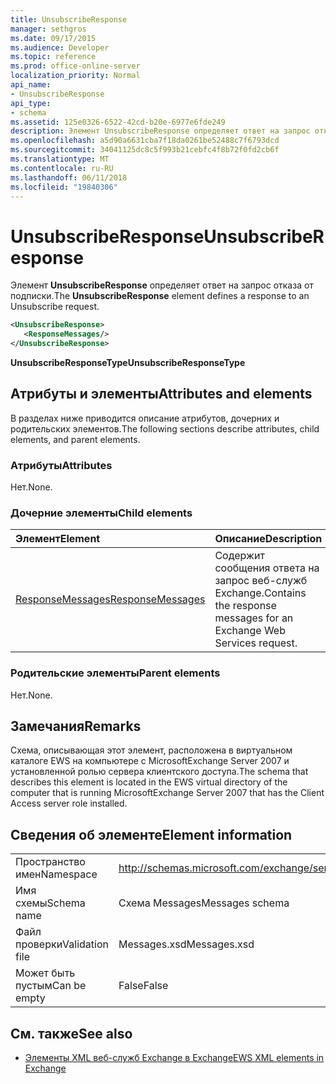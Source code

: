 ```yaml
---
title: UnsubscribeResponse
manager: sethgros
ms.date: 09/17/2015
ms.audience: Developer
ms.topic: reference
ms.prod: office-online-server
localization_priority: Normal
api_name:
- UnsubscribeResponse
api_type:
- schema
ms.assetid: 125e0326-6522-42cd-b20e-6977e6fde249
description: Элемент UnsubscribeResponse определяет ответ на запрос отказа от подписки.
ms.openlocfilehash: a5d90a6631cba7f18da0261be52488c7f6793dcd
ms.sourcegitcommit: 34041125dc8c5f993b21cebfc4f8b72f0fd2cb6f
ms.translationtype: MT
ms.contentlocale: ru-RU
ms.lasthandoff: 06/11/2018
ms.locfileid: "19840306"
---
```

# <a name="unsubscriberesponse"></a><span data-ttu-id="6d531-103">UnsubscribeResponse</span><span class="sxs-lookup"><span data-stu-id="6d531-103">UnsubscribeResponse</span></span>

<span data-ttu-id="6d531-104">Элемент **UnsubscribeResponse** определяет ответ на запрос отказа от подписки.</span><span class="sxs-lookup"><span data-stu-id="6d531-104">The **UnsubscribeResponse** element defines a response to an Unsubscribe request.</span></span> 
  
```xml
<UnsubscribeResponse>
   <ResponseMessages/>
</UnsubscribeResponse>
```

 <span data-ttu-id="6d531-105">**UnsubscribeResponseType**</span><span class="sxs-lookup"><span data-stu-id="6d531-105">**UnsubscribeResponseType**</span></span>
## <a name="attributes-and-elements"></a><span data-ttu-id="6d531-106">Атрибуты и элементы</span><span class="sxs-lookup"><span data-stu-id="6d531-106">Attributes and elements</span></span>

<span data-ttu-id="6d531-107">В разделах ниже приводится описание атрибутов, дочерних и родительских элементов.</span><span class="sxs-lookup"><span data-stu-id="6d531-107">The following sections describe attributes, child elements, and parent elements.</span></span>
  
### <a name="attributes"></a><span data-ttu-id="6d531-108">Атрибуты</span><span class="sxs-lookup"><span data-stu-id="6d531-108">Attributes</span></span>

<span data-ttu-id="6d531-109">Нет.</span><span class="sxs-lookup"><span data-stu-id="6d531-109">None.</span></span>
  
### <a name="child-elements"></a><span data-ttu-id="6d531-110">Дочерние элементы</span><span class="sxs-lookup"><span data-stu-id="6d531-110">Child elements</span></span>

|<span data-ttu-id="6d531-111">**Элемент**</span><span class="sxs-lookup"><span data-stu-id="6d531-111">**Element**</span></span>|<span data-ttu-id="6d531-112">**Описание**</span><span class="sxs-lookup"><span data-stu-id="6d531-112">**Description**</span></span>|
|:-----|:-----|
|[<span data-ttu-id="6d531-113">ResponseMessages</span><span class="sxs-lookup"><span data-stu-id="6d531-113">ResponseMessages</span></span>](responsemessages.md) <br/> |<span data-ttu-id="6d531-114">Содержит сообщения ответа на запрос веб-служб Exchange.</span><span class="sxs-lookup"><span data-stu-id="6d531-114">Contains the response messages for an Exchange Web Services request.</span></span>  <br/> |
   
### <a name="parent-elements"></a><span data-ttu-id="6d531-115">Родительские элементы</span><span class="sxs-lookup"><span data-stu-id="6d531-115">Parent elements</span></span>

<span data-ttu-id="6d531-116">Нет.</span><span class="sxs-lookup"><span data-stu-id="6d531-116">None.</span></span>
  
## <a name="remarks"></a><span data-ttu-id="6d531-117">Замечания</span><span class="sxs-lookup"><span data-stu-id="6d531-117">Remarks</span></span>

<span data-ttu-id="6d531-118">Схема, описывающая этот элемент, расположена в виртуальном каталоге EWS на компьютере с MicrosoftExchange Server 2007 и установленной ролью сервера клиентского доступа.</span><span class="sxs-lookup"><span data-stu-id="6d531-118">The schema that describes this element is located in the EWS virtual directory of the computer that is running MicrosoftExchange Server 2007 that has the Client Access server role installed.</span></span>
  
## <a name="element-information"></a><span data-ttu-id="6d531-119">Сведения об элементе</span><span class="sxs-lookup"><span data-stu-id="6d531-119">Element information</span></span>

|||
|:-----|:-----|
|<span data-ttu-id="6d531-120">Пространство имен</span><span class="sxs-lookup"><span data-stu-id="6d531-120">Namespace</span></span>  <br/> |http://schemas.microsoft.com/exchange/services/2006/messages  <br/> |
|<span data-ttu-id="6d531-121">Имя схемы</span><span class="sxs-lookup"><span data-stu-id="6d531-121">Schema name</span></span>  <br/> |<span data-ttu-id="6d531-122">Схема Messages</span><span class="sxs-lookup"><span data-stu-id="6d531-122">Messages schema</span></span>  <br/> |
|<span data-ttu-id="6d531-123">Файл проверки</span><span class="sxs-lookup"><span data-stu-id="6d531-123">Validation file</span></span>  <br/> |<span data-ttu-id="6d531-124">Messages.xsd</span><span class="sxs-lookup"><span data-stu-id="6d531-124">Messages.xsd</span></span>  <br/> |
|<span data-ttu-id="6d531-125">Может быть пустым</span><span class="sxs-lookup"><span data-stu-id="6d531-125">Can be empty</span></span>  <br/> |<span data-ttu-id="6d531-126">False</span><span class="sxs-lookup"><span data-stu-id="6d531-126">False</span></span>  <br/> |
   
## <a name="see-also"></a><span data-ttu-id="6d531-127">См. также</span><span class="sxs-lookup"><span data-stu-id="6d531-127">See also</span></span>



- [<span data-ttu-id="6d531-128">Элементы XML веб-служб Exchange в Exchange</span><span class="sxs-lookup"><span data-stu-id="6d531-128">EWS XML elements in Exchange</span></span>](ews-xml-elements-in-exchange.md)

